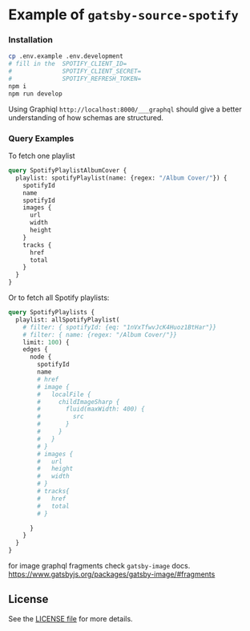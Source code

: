 # Example of `gatsby-source-spotify`

### Installation

```sh
cp .env.example .env.development
# fill in the  SPOTIFY_CLIENT_ID=
#              SPOTIFY_CLIENT_SECRET=
#              SPOTIFY_REFRESH_TOKEN=
npm i
npm run develop
```
Using Graphiql `http://localhost:8000/___graphql` should give a better
understanding of how schemas are structured.

### Query Examples
To fetch one playlist
```graphql
query SpotifyPlaylistAlbumCover {
  playlist: spotifyPlaylist(name: {regex: "/Album Cover/"}) {
    spotifyId
    name
    spotifyId
    images {
      url
      width
      height
    }
    tracks {
      href
      total
    }
  }
}
```

Or to fetch all Spotify playlists: 
```graphql
query SpotifyPlaylists {
  playlist: allSpotifyPlaylist(
    # filter: { spotifyId: {eq: "1nVxTfwvJcK4Huoz1BtHar"}}
    # filter: { name: {regex: "/Album Cover/"}}
    limit: 100) {
    edges {
      node {
        spotifyId
        name
        # href
        # image {
        #   localFile {
        #     childImageSharp {
        #       fluid(maxWidth: 400) {
        #         src
        #       }
        #     }
        #   }
        # }
        # images {
        #   url
        #   height
        #   width
        # }
        # tracks{
        #   href
        #   total
        # }

      }
    }
  }
}
```

for image graphql fragments check `gatsby-image` docs.
https://www.gatsbyjs.org/packages/gatsby-image/#fragments

## License
See the [LICENSE file](./LICENSE.md) for more details.
